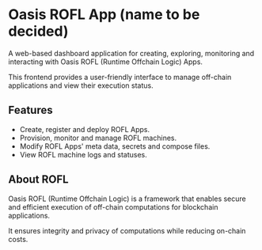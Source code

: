 # Oasis ROFL App (name to be decided)

A web-based dashboard application for creating, exploring, monitoring and
interacting with Oasis ROFL (Runtime Offchain Logic) Apps.

This frontend provides a user-friendly interface to manage off-chain
applications and view their execution status.

## Features

- Create, register and deploy ROFL Apps.
- Provision, monitor and manage ROFL machines.
- Modify ROFL Apps' meta data, secrets and compose files.
- View ROFL machine logs and statuses.

## About ROFL

Oasis ROFL (Runtime Offchain Logic) is a framework that enables secure and
efficient execution of off-chain computations for blockchain applications.

It ensures integrity and privacy of computations while reducing on-chain costs.
